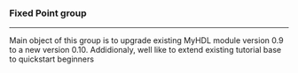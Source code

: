 ### Fixed Point group
---
Main object of this group is to upgrade existing MyHDL module version 0.9 to a new version 0.10.
Addidionaly, well like to extend existing tutorial base  to quickstart beginners
